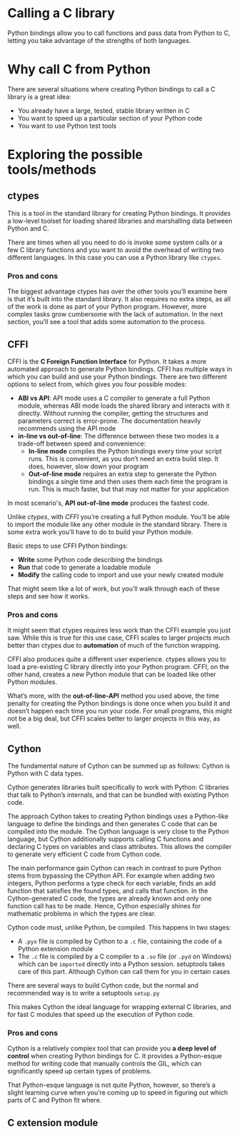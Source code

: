 # Calling a C library
Python bindings allow you to call functions and pass data from Python to C, letting you take advantage of the strengths of both languages.

# Why call C from Python
There are several situations where creating Python bindings to call a C library is a great idea:
- You already have a large, tested, stable library written in C
- You want to speed up a particular section of your Python code
- You want to use Python test tools

# Exploring the possible tools/methods
## ctypes
This is a tool in the standard library for creating Python bindings. It provides a low-level toolset for loading shared libraries and marshalling data between Python and C.

There are times when all you need to do is invoke some system calls or a few C library functions and you want to avoid the overhead of writing two different languages. In this case you can use a Python library like `ctypes`.

### Pros and cons
The biggest advantage ctypes has over the other tools you’ll examine here is that it’s built into the standard library. It also requires no extra steps, as all of the work is done as part of your Python program. However, more complex tasks grow cumbersome with the lack of automation. In the next section, you’ll see a tool that adds some automation to the process.

## CFFI
CFFI is the **C Foreign Function Interface** for Python. It takes a more automated approach to generate Python bindings. CFFI has multiple ways in which you can build and use your Python bindings. There are two different options to select from, which gives you four possible modes:
- **ABI vs API**: API mode uses a C compiler to generate a full Python module, whereas ABI mode loads the shared library and interacts with it directly. Without running the compiler, getting the structures and parameters correct is error-prone. The documentation heavily recommends using the API mode
- **in-line vs out-of-line**: The difference between these two modes is a trade-off between speed and convenience:
  - **In-line mode** compiles the Python bindings every time your script runs. This is convenient, as you don’t need an extra build step. It does, however, slow down your program
  - **Out-of-line mode** requires an extra step to generate the Python bindings a single time and then uses them each time the program is run. This is much faster, but that may not matter for your application

In most scenario's, **API out-of-line mode** produces the fastest code.

Unlike _ctypes_, with _CFFI_ you’re creating a full Python module. You’ll be able to import the module like any other module in the standard library. There is some extra work you’ll have to do to build your Python module. 

Basic steps to use CFFI Python bindings:
- **Write** some Python code describing the bindings
- **Run** that code to generate a loadable module
- **Modify** the calling code to import and use your newly created module

That might seem like a lot of work, but you’ll walk through each of these steps and see how it works.

### Pros and cons
It might seem that ctypes requires less work than the CFFI example you just saw. While this is true for this use case, CFFI scales to larger projects much better than ctypes due to **automation** of much of the function wrapping.

CFFI also produces quite a different user experience. ctypes allows you to load a pre-existing C library directly into your Python program. CFFI, on the other hand, creates a new Python module that can be loaded like other Python modules.

What’s more, with the **out-of-line-API** method you used above, the time penalty for creating the Python bindings is done once when you build it and doesn’t happen each time you run your code. For small programs, this might not be a big deal, but CFFI scales better to larger projects in this way, as well.

## Cython
The fundamental nature of Cython can be summed up as follows: Cython is Python with C data types. 

Cython generates libraries built specifically to work with Python: C libraries that talk to Python’s internals, and that can be bundled with existing Python code.

The approach Cython takes to creating Python bindings uses a Python-like language to define the bindings and then generates C code that can be compiled into the module. The Cython language is very close to the Python language, but Cython additionally supports calling C functions and declaring C types on variables and class attributes. This allows the compiler to generate very efficient C code from Cython code.

The main performance gain Cython can reach in contrast to pure Python stems from bypassing the CPython API. For example when adding two integers, Python performs a type check for each variable, finds an add function that satisfies the found types, and calls that function. In the Cython-generated C code, the types are already known and only one function call has to be made. Hence, Cython especially shines for mathematic problems in which the types are clear.

Cython code must, unlike Python, be compiled. This happens in two stages:
- A `.pyx` file is compiled by Cython to a `.c` file, containing the code of a Python extension module
- The `.c` file is compiled by a C compiler to a `.so` file (or `.pyd` on Windows) which can be `imported` directly into a Python session. setuptools takes care of this part. Although Cython can call them for you in certain cases

There are several ways to build Cython code, but the normal and recommended way is to write a setuptools `setup.py`

This makes Cython the ideal language for wrapping external C libraries, and for fast C modules that speed up the execution of Python code.

### Pros and cons
Cython is a relatively complex tool that can provide you **a deep level of control** when creating Python bindings for C. It provides a Python-esque method for writing code that manually controls the GIL, which can significantly speed up certain types of problems.

That Python-esque language is not quite Python, however, so there’s a slight learning curve when you’re coming up to speed in figuring out which parts of C and Python fit where.

## C extension module
